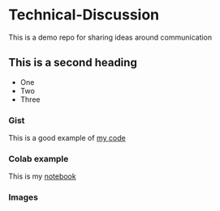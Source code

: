 # Technical-Discussion
This is a demo repo for sharing ideas around communication


## This is a second heading

* One
* Two
* Three
  
### Gist
This is a good example of [my code](https://gist.github.com/NtemenaKapula/b054dec1edeb16c5abec1d4e1b889c91)

### Colab example

This is my [notebook](https://github.com/NtemenaKapula/Technical-Discussion/blob/main/Technical_docs.ipynb)

### Images

